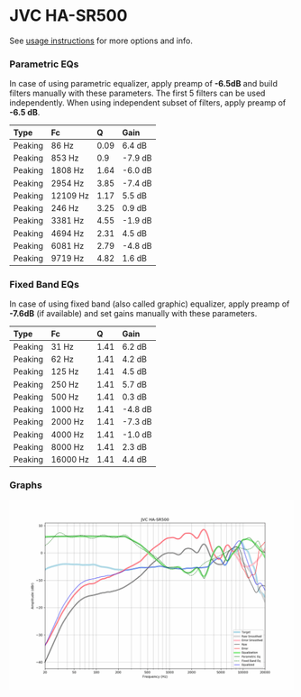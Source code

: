 # JVC HA-SR500
See [usage instructions](https://github.com/jaakkopasanen/AutoEq#usage) for more options and info.

### Parametric EQs
In case of using parametric equalizer, apply preamp of **-6.5dB** and build filters manually
with these parameters. The first 5 filters can be used independently.
When using independent subset of filters, apply preamp of **-6.5 dB**.

| Type    | Fc       |    Q | Gain    |
|:--------|:---------|:-----|:--------|
| Peaking | 86 Hz    | 0.09 | 6.4 dB  |
| Peaking | 853 Hz   | 0.9  | -7.9 dB |
| Peaking | 1808 Hz  | 1.64 | -6.0 dB |
| Peaking | 2954 Hz  | 3.85 | -7.4 dB |
| Peaking | 12109 Hz | 1.17 | 5.5 dB  |
| Peaking | 246 Hz   | 3.25 | 0.9 dB  |
| Peaking | 3381 Hz  | 4.55 | -1.9 dB |
| Peaking | 4694 Hz  | 2.31 | 4.5 dB  |
| Peaking | 6081 Hz  | 2.79 | -4.8 dB |
| Peaking | 9719 Hz  | 4.82 | 1.6 dB  |

### Fixed Band EQs
In case of using fixed band (also called graphic) equalizer, apply preamp of **-7.6dB**
(if available) and set gains manually with these parameters.

| Type    | Fc       |    Q | Gain    |
|:--------|:---------|:-----|:--------|
| Peaking | 31 Hz    | 1.41 | 6.2 dB  |
| Peaking | 62 Hz    | 1.41 | 4.2 dB  |
| Peaking | 125 Hz   | 1.41 | 4.5 dB  |
| Peaking | 250 Hz   | 1.41 | 5.7 dB  |
| Peaking | 500 Hz   | 1.41 | 0.3 dB  |
| Peaking | 1000 Hz  | 1.41 | -4.8 dB |
| Peaking | 2000 Hz  | 1.41 | -7.3 dB |
| Peaking | 4000 Hz  | 1.41 | -1.0 dB |
| Peaking | 8000 Hz  | 1.41 | 2.3 dB  |
| Peaking | 16000 Hz | 1.41 | 4.4 dB  |

### Graphs
![](./JVC%20HA-SR500.png)